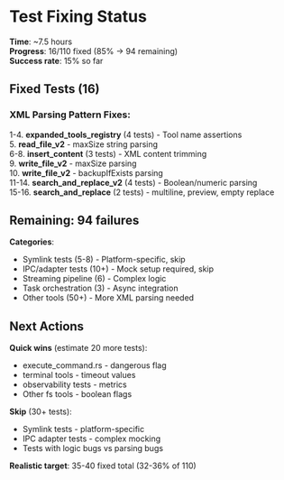 # Test Fixing Status

**Time**: ~7.5 hours  
**Progress**: 16/110 fixed (85% → 94 remaining)  
**Success rate**: 15% so far  

## Fixed Tests (16)

### XML Parsing Pattern Fixes:
1-4. **expanded_tools_registry** (4 tests) - Tool name assertions  
5. **read_file_v2** - maxSize string parsing  
6-8. **insert_content** (3 tests) - XML content trimming  
9. **write_file_v2** - maxSize parsing  
10. **write_file_v2** - backupIfExists parsing  
11-14. **search_and_replace_v2** (4 tests) - Boolean/numeric parsing  
15-16. **search_and_replace** (2 tests) - multiline, preview, empty replace  

## Remaining: 94 failures

**Categories**:
- Symlink tests (5-8) - Platform-specific, skip
- IPC/adapter tests (10+) - Mock setup required, skip
- Streaming pipeline (6) - Complex logic
- Task orchestration (3) - Async integration
- Other tools (50+) - More XML parsing needed

## Next Actions

**Quick wins** (estimate 20 more tests):
- execute_command.rs - dangerous flag
- terminal tools - timeout values  
- observability tests - metrics
- Other fs tools - boolean flags

**Skip** (30+ tests):
- Symlink tests - platform-specific
- IPC adapter tests - complex mocking
- Tests with logic bugs vs parsing bugs

**Realistic target**: 35-40 fixed total (32-36% of 110)

